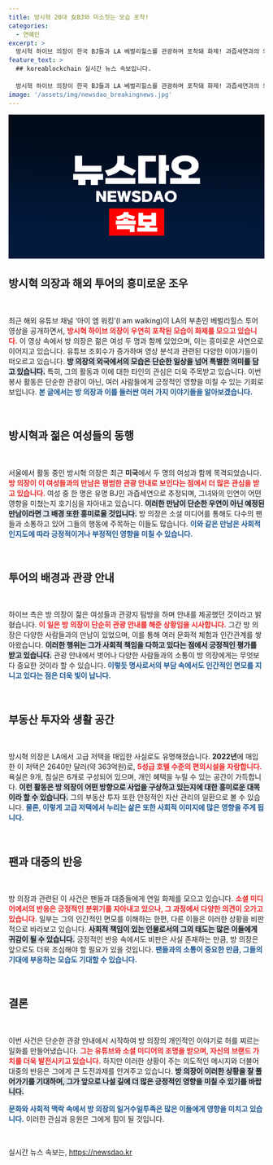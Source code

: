 ```yaml
---
title: 방시혁 20대 女BJ와 미소짓는 모습 포착!
categories:
  - 연예인
excerpt: >
  방시혁 하이브 의장이 한국 BJ들과 LA 베벌리힐스를 관광하며 포착돼 화제! 과즙세연과의 의외의 만남과 방 의장의 고급 저택까지, 궁금증을 자극하는 이들의 스토리를 확인해보세요!
feature_text: >
  ## koreablockchain 실시간 뉴스 속보입니다.

  방시혁 하이브 의장이 한국 BJ들과 LA 베벌리힐스를 관광하며 포착돼 화제! 과즙세연과의 의외의 만남과 방 의장의 고급 저택까지, 궁금증을 자극하는 이들의 스토리를 확인해보세요!
image: '/assets/img/newsdao_breakingnews.jpg'
---
```


<p><img src="/assets/img/newsdao_breakingnews.jpg" alt="koreablockchain 속보" /></p>

<h2 data-ke-size="size26">방시혁 의장과 해외 투어의 흥미로운 조우</h2>

<p data-ke-size="size16">&nbsp;</p>

<p>최근 해외 유튜브 채널 ‘아이 엠 워킹’(I am walking)이 LA의 부촌인 베벌리힐스 투어 영상을 공개하면서, <b><span style="color: #ee2323;">방시혁 하이브 의장이 우연히 포착된 모습이 화제를 모으고 있습니다.</span></b> 이 영상 속에서 방 의장은 젊은 여성 두 명과 함께 있었으며, 이는 흥미로운 사연으로 이어지고 있습니다. 유튜브 조회수가 증가하며 영상 분석과 관련된 다양한 이야기들이 떠오르고 있습니다. <b><span style="background-color: #21538527;">방 의장의 외국에서의 모습은 단순한 일상을 넘어 특별한 의미를 담고 있습니다.</span></b> 특히, 그의 활동과 이에 대한 타인의 관심은 더욱 주목받고 있습니다. 이번 봉사 활동은 단순한 관광이 아닌, 여러 사람들에게 긍정적인 영향을 미칠 수 있는 기회로 보입니다. <b><span style="color: #1a5490;">본 글에서는 방 의장과 이를 둘러싼 여러 가지 이야기들을 알아보겠습니다.</span></b></p>

<p data-ke-size="size16">&nbsp;</p>

<h2 data-ke-size="size26">방시혁과 젊은 여성들의 동행</h2>

<p data-ke-size="size16">&nbsp;</p>

<p>서울에서 활동 중인 방시혁 의장은 최근 <b>미국</b>에서 두 명의 여성과 함께 목격되었습니다. <b><span style="color: #ee2323;">방 의장이 이 여성들과의 만남은 평범한 관광 안내로 보인다는 점에서 더 많은 관심을 받고 있습니다.</span></b> 여성 중 한 명은 유명 BJ인 과즙세연으로 추정되며, 그녀와의 인연이 어떤 영향을 미쳤는지 호기심을 자아내고 있습니다. <b><span style="background-color: #21538527;">이러한 만남이 단순한 우연이 아닌 예정된 만남이라면 그 배경 또한 흥미로울 것입니다.</span></b> 방 의장은 소셜 미디어를 통해도 다수의 팬들과 소통하고 있어 그들의 행동에 주목하는 이들도 많습니다. <b><span style="color: #1a5490;">이와 같은 만남은 사회적 인지도에 따라 긍정적이거나 부정적인 영향을 미칠 수 있습니다.</span></b></p>

<p data-ke-size="size16">&nbsp;</p>

<h2 data-ke-size="size26">투어의 배경과 관광 안내</h2>

<p data-ke-size="size16">&nbsp;</p>

<p>하이브 측은 방 의장이 젊은 여성들과 관광지 탐방을 하며 안내를 제공했던 것이라고 밝혔습니다. <b><span style="color: #ee2323;">이 일은 방 의장이 단순히 관광 안내를 해준 상황임을 시사합니다.</span></b> 그간 방 의장은 다양한 사람들과의 만남이 있었으며, 이를 통해 여러 문화적 체험과 인간관계를 쌓아왔습니다. <b><span style="background-color: #21538527;">이러한 행위는 그가 사회적 책임을 다하고 있다는 점에서 긍정적인 평가를 받고 있습니다.</span></b> 관광 안내에서 벗어나 다양한 사람들과의 소통이 방 의장에게는 무엇보다 중요한 것이라 할 수 있습니다. <b><span style="color: #1a5490;">이렇듯 명사로서의 부담 속에서도 인간적인 면모를 지니고 있다는 점은 더욱 빛이 납니다.</span></b></p>

<p data-ke-size="size16">&nbsp;</p>

<h2 data-ke-size="size26">부동산 투자와 생활 공간</h2>

<p data-ke-size="size16">&nbsp;</p>

<p>방시혁 의장은 LA에서 고급 저택을 매입한 사실로도 유명해졌습니다. <b>2022년</b>에 매입한 이 저택은 2640만 달러(약 363억원)로, <b><span style="color: #ee2323;">5성급 호텔 수준의 편의시설을 자랑합니다.</span></b> 욕실은 9개, 침실은 6개로 구성되어 있으며, 개인 혜택을 누릴 수 있는 공간이 가득합니다. <b><span style="background-color: #21538527;">이런 활동은 방 의장이 어떤 방향으로 사업을 구상하고 있는지에 대한 흥미로운 대목이라 할 수 있습니다.</span></b> 그의 부동산 투자 또한 안정적인 자산 관리의 일환으로 볼 수 있습니다. <b><span style="color: #1a5490;">물론, 이렇게 고급 저택에서 누리는 삶은 또한 사회적 이미지에 많은 영향을 주게 됩니다.</span></b></p>

<p data-ke-size="size16">&nbsp;</p>

<h2 data-ke-size="size26">팬과 대중의 반응</h2>

<p data-ke-size="size16">&nbsp;</p>

<p>방 의장과 관련된 이 사건은 팬들과 대중들에게 연일 화제를 모으고 있습니다. <b><span style="color: #ee2323;">소셜 미디어에서의 반응은 긍정적인 분위기를 자아내고 있으나, 그 과정에서 다양한 의견이 오가고 있습니다.</span></b> 일부는 그의 인간적인 면모를 이해하는 한편, 다른 이들은 이러한 상황을 비판적으로 바라보고 있습니다. <b><span style="background-color: #21538527;">사회적 책임이 있는 인물로서의 그의 태도는 많은 이들에게 귀감이 될 수 있습니다.</span></b> 긍정적인 반응 속에서도 비판은 사실 존재하는 만큼, 방 의장은 앞으로도 더욱 조심해야 할 필요가 있을 것입니다. <b><span style="color: #1a5490;">팬들과의 소통이 중요한 만큼, 그들의 기대에 부응하는 모습도 기대할 수 있습니다.</span></b></p>

<p data-ke-size="size16">&nbsp;</p>

<h2 data-ke-size="size26">결론</h2>

<p data-ke-size="size16">&nbsp;</p>

<p>이번 사건은 단순한 관광 안내에서 시작하여 방 의장의 개인적인 이야기로 허를 찌르는 일화를 만들어냈습니다. <b><span style="color: #ee2323;">그는 유튜브와 소셜 미디어의 조명을 받으며, 자신의 브랜드 가치를 더욱 발전시키고 있습니다.</span></b> 하지만 이러한 상황이 주는 의도적인 메시지와 더불어 대중의 반응은 그에게 큰 도전과제를 안겨주고 있습니다. <b><span style="background-color: #21538527;">방 의장이 이러한 상황을 잘 풀어가기를 기대하며, 그가 앞으로 나설 길에 더 많은 긍정적인 영향을 미칠 수 있기를 바랍니다.</span></b>  </p>

<p><b><span style="color: #1a5490;">문화와 사회적 맥락 속에서 방 의장의 일거수일투족은 많은 이들에게 영향을 미치고 있습니다.</span></b> 이러한 관심과 응원은 그에게 힘이 될 것입니다. </p>

<p data-ke-size="size16">&nbsp;</p>
실시간 뉴스 속보는, <a href="https://newsdao.kr" rel="dofollow">https://newsdao.kr</a>


